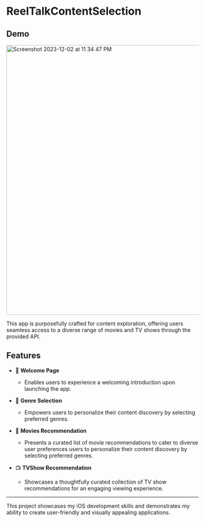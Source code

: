 # ReelTalkContentSelection

## Demo

<img width="707" alt="Screenshot 2023-12-02 at 11 34 47 PM" src="https://github.com/slee98/ReelTalkContentSelection/assets/74482315/4c28524a-1f0f-4a9f-a47c-4900bc3ba7c2">

This app is purposefully crafted for content exploration, offering users seamless access to a diverse range of movies and TV shows through the provided API.

## Features

- 👋 **Welcome Page**
  - Enables users to experience a welcoming introduction upon launching the app.
    
- 📄 **Genre Selection**
  - Empowers users to personalize their content discovery by selecting preferred genres.

- 🎥 **Movies Recommendation**
  - Presents a curated list of movie recommendations to cater to diverse user preferences users to personalize their content discovery by selecting preferred genres.

- 📺  **TVShow Recommendation**
  - Showcases a thoughtfully curated collection of TV show recommendations for an engaging viewing experience.

---

This project showcases my iOS development skills and demonstrates my ability to create user-friendly and visually appealing applications. 
